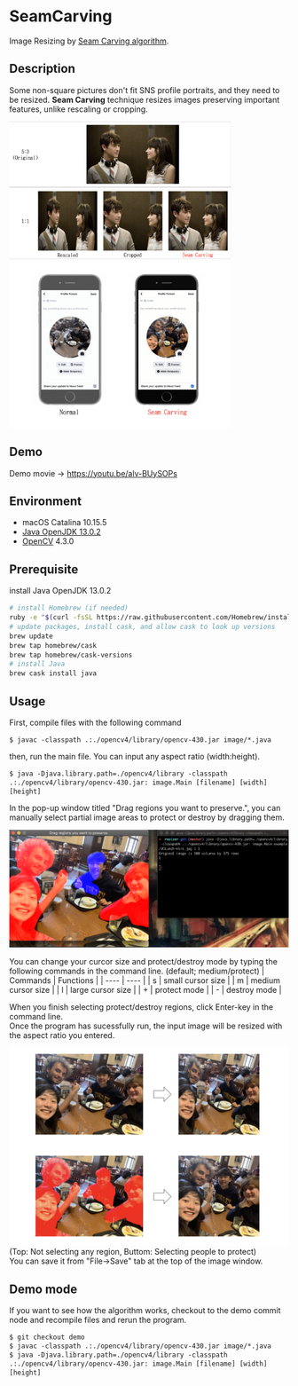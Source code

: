 # SeamCarving
Image Resizing by [Seam Carving algorithm](https://en.wikipedia.org/wiki/Seam_carving).

## Description
Some non-square pictures don't fit SNS profile portraits, and they need to be resized.
**Seam Carving** technique resizes images preserving important features, unlike rescaling or cropping.  

<img width="400" alt="fig1.png" src="https://github.com/ketaro-m/SeamCarving/blob/master/fig/fig1.png"><img width="400" alt="fig3.png" src="https://github.com/ketaro-m/SeamCarving/blob/master/fig/fig3.png"> 

## Demo
Demo movie -> https://youtu.be/alv-BUySOPs

## Environment
- macOS Catalina 10.15.5
- [Java OpenJDK 13.0.2](https://www.oracle.com/java/technologies/javase-jdk13-downloads.html)
- [OpenCV](https://opencv.org/) 4.3.0

## Prerequisite
install Java OpenJDK 13.0.2

```zsh
# install Homebrew (if needed)
ruby -e "$(curl -fsSL https://raw.githubusercontent.com/Homebrew/install/master/install)"
# update packages, install cask, and allow cask to look up versions
brew update
brew tap homebrew/cask
brew tap homebrew/cask-versions
# install Java
brew cask install java
```

## Usage
First, compile files with the following command
```
$ javac -classpath .:./opencv4/library/opencv-430.jar image/*.java
```
  
then, run the main file. You can input any aspect ratio (width:height).
```
$ java -Djava.library.path=./opencv4/library -classpath .:./opencv4/library/opencv-430.jar: image.Main [filename] [width] [height]
```

In the pop-up window titled "Drag regions you want to preserve.", you can manually select partial image areas to protect or destroy by dragging them. 

<img width="600" alt="fig4.png" src="https://github.com/ketaro-m/SeamCarving/blob/master/fig/fig4.png">

You can change your curcor size and protect/destroy mode by typing the following commands in the command line. (default; medium/protect)
|  Commands  |  Functions  |
| ---- | ---- |
|  s  |  small cursor size |
|  m  |  medium cursor size |
|  l  |  large cursor size |
|  +  |  protect mode  |
|  -  |  destroy mode  |

When you finish selecting protect/destroy regions, click Enter-key in the command line.  
Once the program has sucessfully run, the input image will be resized with the aspect ratio you entered.  

<img width="600" alt="fig2.png" src="https://github.com/ketaro-m/SeamCarving/blob/master/fig/fig2.png">  
(Top: Not selecting any region, Buttom: Selecting people to protect)  
<br />
You can save it from "File->Save" tab at the top of the image window.

## Demo mode

If you want to see how the algorithm works, checkout to the demo commit node and recompile files and rerun the program.

```
$ git checkout demo
$ javac -classpath .:./opencv4/library/opencv-430.jar image/*.java
$ java -Djava.library.path=./opencv4/library -classpath .:./opencv4/library/opencv-430.jar: image.Main [filename] [width] [height]
```
